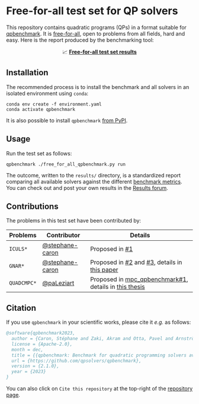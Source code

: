 # Free-for-all test set for QP solvers

This repository contains quadratic programs (QPs) in a format suitable for [qpbenchmark](https://github.com/qpsolvers/qpbenchmark). It is [free-for-all](https://en.wiktionary.org/wiki/free-for-all#Noun), open to problems from all fields, hard and easy. Here is the report produced by the benchmarking tool:

<p align=center>
  📈 <a href="results/free_for_all_qpbenchmark_ref.md"><strong>Free-for-all test set results</strong></a>
</p>

## Installation

The recommended process is to install the benchmark and all solvers in an isolated environment using ``conda``:

```console
conda env create -f environment.yaml
conda activate qpbenchmark
```

It is also possible to install ``qpbenchmark`` [from PyPI](https://github.com/qpsolvers/qpbenchmark#installation).

## Usage

Run the test set as follows:

```
qpbenchmark ./free_for_all_qpbenchmark.py run
```

The outcome, written to the `results/` directory, is a standardized report comparing all available solvers against the different [benchmark metrics](https://github.com/qpsolvers/qpbenchmark#metrics). You can check out and post your own results in the [Results forum](https://github.com/qpsolvers/free_for_all_qpbenchmark/discussions/categories/results).

## Contributions

The problems in this test set have been contributed by:

| Problems | Contributor | Details |
|----------|-------------|---------|
| ``ICULS*`` | [@stephane-caron](https://github.com/stephane-caron) | Proposed in [#1](https://github.com/qpsolvers/free_for_all_qpbenchmark/issues/1) |
| ``GNAR*`` | [@stephane-caron](https://github.com/stephane-caron) | Proposed in [#2](https://github.com/qpsolvers/free_for_all_qpbenchmark/issues/2) and [#3](https://github.com/qpsolvers/free_for_all_qpbenchmark/issues/3), details in [this paper](https://hal.inria.fr/hal-01418462/document) |
| ``QUADCMPC*`` | [@paLeziart](https://github.com/paLeziart) | Proposed in [mpc\_qpbenchmark#1](https://github.com/qpsolvers/mpc_qpbenchmark/issues/1), details in [this thesis](https://laas.hal.science/tel-03936109/document) |

## Citation

If you use `qpbenchmark` in your scientific works, please cite it *e.g.* as follows:

```bibtex
@software{qpbenchmark2023,
  author = {Caron, Stéphane and Zaki, Akram and Otta, Pavel and Arnström, Daniel and Carpentier, Justin},
  license = {Apache-2.0},
  month = dec,
  title = {{qpbenchmark: Benchmark for quadratic programming solvers available in Python}},
  url = {https://github.com/qpsolvers/qpbenchmark},
  version = {2.1.0},
  year = {2023}
}
```

You can also click on ``Cite this repository`` at the top-right of the [repository page](https://github.com/qpsolvers/qpbenchmark/).
